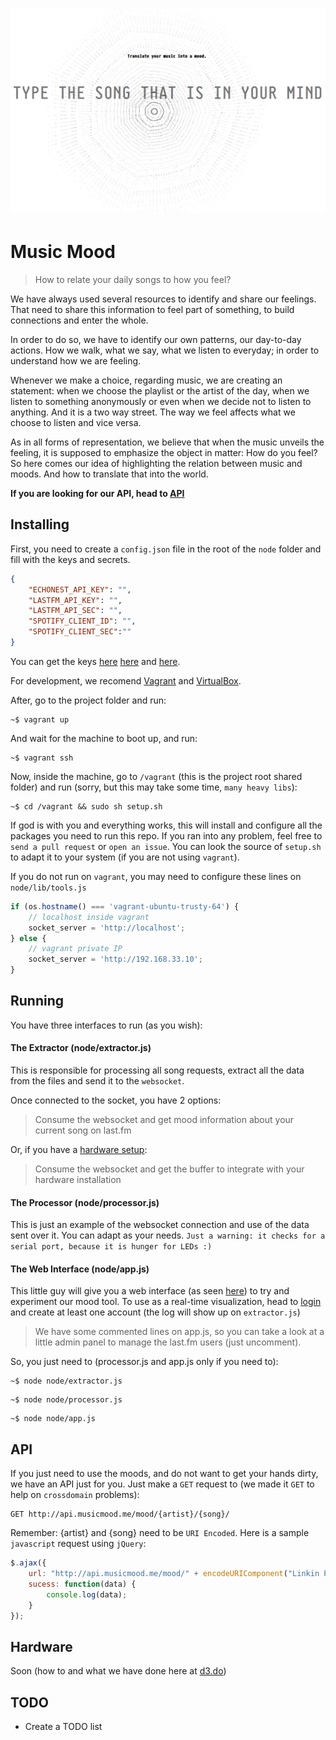 # ![AVA](node/public/src/img/musicmood.png)
# Music Mood

> How to relate your daily songs to how you feel?

We have always used several resources to identify and share our feelings. That need to share this information to feel part of something, to build connections and enter the whole.

In order to do so, we have to identify our own patterns, our day-to-day actions. How we walk, what we say, what we listen to everyday; in order to understand how we are feeling.

Whenever we make a choice, regarding music, we are creating an statement: when we choose the playlist or the artist of the day, when we listen to something anonymously or even when we decide not to listen to anything. And it is a two way street. The way we feel affects what we choose to listen and vice versa.

As in all forms of representation, we believe that when the music unveils the feeling, it is supposed to emphasize the object in matter: How do you feel? So here comes our idea of highlighting the relation between music and moods. And how to translate that into the world.

**If you are looking for our API, head to [API](#api)**

## Installing

First, you need to create a `config.json` file in the root of the `node` folder and fill with the keys and secrets.

```json
{
    "ECHONEST_API_KEY": "",
    "LASTFM_API_KEY": "",
    "LASTFM_API_SEC": "",
    "SPOTIFY_CLIENT_ID": "",
    "SPOTIFY_CLIENT_SEC":""
}
```

You can get the keys [here](http://www.last.fm/api/account/create) [here](http://developer.echonest.com/account/register) and [here](https://developer.spotify.com).

For development, we recomend [Vagrant](https://www.vagrantup.com/downloads.html) and [VirtualBox](https://www.virtualbox.org/wiki/Downloads).

After, go to the project folder and run:

```
~$ vagrant up
```

And wait for the machine to boot up, and run:

```
~$ vagrant ssh
```

Now, inside the machine, go to `/vagrant` (this is the project root shared folder) and run (sorry, but this may take some time, `many heavy libs`):

```
~$ cd /vagrant && sudo sh setup.sh
```

If god is with you and everything works, this will install and configure all the packages you need to run this repo. If you ran into any problem, feel free to `send a pull request` or `open an issue`. You can look the source of `setup.sh` to adapt it to your system (if you are not using `vagrant`).

If you do not run on `vagrant`, you may need to configure these lines on `node/lib/tools.js`

```javascript
if (os.hostname() === 'vagrant-ubuntu-trusty-64') {
    // localhost inside vagrant
    socket_server = 'http://localhost';
} else {
    // vagrant private IP
    socket_server = 'http://192.168.33.10';
}
```

## Running

You have three interfaces to run (as you wish):

#### The Extractor (node/extractor.js)

This is responsible for processing all song requests, extract all the data from the files and send it to the `websocket`.

Once connected to the socket, you have 2 options:

> Consume the websocket and get mood information about your current song on last.fm

Or, if you have a [hardware setup](#hardware):

> Consume the websocket and get the buffer to integrate with your hardware installation

#### The Processor (node/processor.js)

This is just an example of the websocket connection and use of the data sent over it. You can adapt as your needs. `Just a warning: it checks for a serial port, because it is hunger for LEDs :)`

#### The Web Interface (node/app.js)

This little guy will give you a web interface (as seen [here](http://musicmood.me)) to try and experiment our mood tool. To use as a real-time visualization, head to [login](http://localhost:3000/login) and create at least one account (the log will show up on `extractor.js`)

> We have some commented lines on app.js, so you can take a look at a little admin panel to manage the last.fm users (just uncomment).

So, you just need to (processor.js and app.js only if you need to):

```
~$ node node/extractor.js
```
```
~$ node node/processor.js
```
```
~$ node node/app.js
```

## API

If you just need to use the moods, and do not want to get your hands dirty, we have an API just for you.  Just make a `GET` request to (we made it `GET` to help on `crossdomain` problems):

```
GET http://api.musicmood.me/mood/{artist}/{song}/
```

Remember: {artist} and {song} need to be `URI Encoded`. Here is a sample `javascript` request using `jQuery`:

```javascript
$.ajax({
    url: "http://api.musicmood.me/mood/" + encodeURIComponent("Linkin Park") + "/" + encodeURIComponent("In The End") + "/",
    sucess: function(data) {
        console.log(data);
    }
});
```

## Hardware

Soon (how to and what we have done here at [d3.do](http://d3.do))

## TODO

- Create a TODO list
